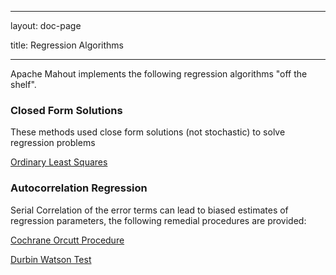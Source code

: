 <!--
 Licensed to the Apache Software Foundation (ASF) under one or more
 contributor license agreements.  See the NOTICE file distributed with
 this work for additional information regarding copyright ownership.
 The ASF licenses this file to You under the Apache License, Version 2.0
 (the "License"); you may not use this file except in compliance with
 the License.  You may obtain a copy of the License at

     http://www.apache.org/licenses/LICENSE-2.0

 Unless required by applicable law or agreed to in writing, software
 distributed under the License is distributed on an "AS IS" BASIS,
 WITHOUT WARRANTIES OR CONDITIONS OF ANY KIND, either express or implied.
 See the License for the specific language governing permissions and
 limitations under the License.
-->
---
layout: doc-page

title: Regression Algorithms

    
---

Apache Mahout implements the following regression algorithms "off the shelf".

### Closed Form Solutions

These methods used close form solutions (not stochastic) to solve regression problems

[Ordinary Least Squares](ols.html)

### Autocorrelation Regression

Serial Correlation of the error terms can lead to biased estimates of regression parameters, the following remedial procedures are provided:

[Cochrane Orcutt Procedure](serial-correlation/cochrane-orcutt.html)

[Durbin Watson Test](serial-correlation/dw-test.html)
